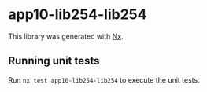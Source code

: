 # app10-lib254-lib254

This library was generated with [Nx](https://nx.dev).

## Running unit tests

Run `nx test app10-lib254-lib254` to execute the unit tests.

